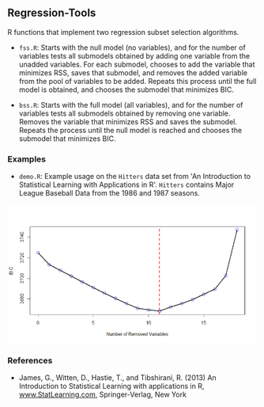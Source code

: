 ## Regression-Tools

R functions that implement two regression subset selection algorithms.

- `fss.R`: Starts with the null model (no variables), and for the number of variables tests all submodels obtained by adding one variable from the unadded variables. For each submodel, chooses to add the variable that minimizes RSS, saves that submodel, and removes the added variable from the pool of variables to be added. Repeats this process until the full model is obtained, and chooses the submodel that minimizes BIC.

- `bss.R`: Starts with the full model (all variables), and for the number of variables tests all submodels obtained by removing one variable. Removes the variable that minimizes RSS and saves the submodel. Repeats the process until the null model is reached and chooses the submodel that minimizes BIC.

### Examples
- `demo.R`: Example usage on the `Hitters` data set from 'An Introduction to Statistical Learning with Applications in R'. `Hitters` contains Major League Baseball Data from the 1986 and 1987 seasons.

![Alt text](https://raw.githubusercontent.com/l9leung/Regression-Tools/main/bss_screenshot.png)

### References
- James, G., Witten, D., Hastie, T., and Tibshirani, R. (2013) An Introduction to Statistical Learning with applications in R, www.StatLearning.com, Springer-Verlag, New York